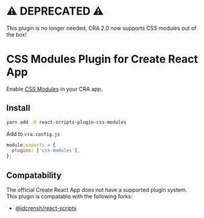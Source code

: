 # ⚠️ DEPRECATED ️️⚠️

This plugin is no longer needed, CRA 2.0 now supports CSS modules out of the box!

# CSS Modules Plugin for Create React App

Enable [CSS Modules](https://github.com/css-modules/css-modules) in your CRA app.

## Install

```bash
yarn add -D react-scripts-plugin-css-modules
```

Add to `cra.config.js`

```js
module.exports = {
  plugins: ['css-modules'],
};
```

## Compatability

The official Create React App does not have a supported plugin system.
This plugin is compatable with the following forks:

- [@jdcrensh/react-scripts](https://www.npmjs.com/package/@jdcrensh/react-scripts)
